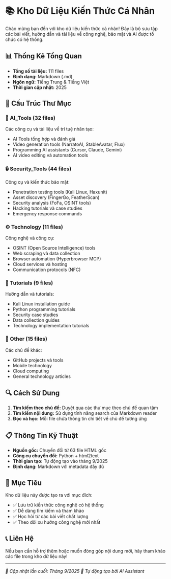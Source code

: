# 📚 Kho Dữ Liệu Kiến Thức Cá Nhân

Chào mừng bạn đến với kho dữ liệu kiến thức cá nhân! Đây là bộ sưu tập các bài viết, hướng dẫn và tài liệu về công nghệ, bảo mật và AI được tổ chức có hệ thống.

## 📊 Thống Kê Tổng Quan

- **Tổng số tài liệu:** 111 files
- **Định dạng:** Markdown (.md)
- **Ngôn ngữ:** Tiếng Trung & Tiếng Việt
- **Thời gian cập nhật:** 2025

## 📁 Cấu Trúc Thư Mục

### 🤖 AI_Tools (32 files)
Các công cụ và tài liệu về trí tuệ nhân tạo:
- AI Tools tổng hợp và đánh giá
- Video generation tools (NarratoAI, StableAvatar, Flux)
- Programming AI assistants (Cursor, Claude, Gemini)
- AI video editing và automation tools

### 🔒 Security_Tools (44 files)
Công cụ và kiến thức bảo mật:
- Penetration testing tools (Kali Linux, Haxunit)
- Asset discovery (FingerGo, FeatherScan)
- Security analysis (FoFa, OSINT tools)
- Hacking tutorials và case studies
- Emergency response commands

### ⚙️ Technology (11 files)
Công nghệ và công cụ:
- OSINT (Open Source Intelligence) tools
- Web scraping và data collection
- Browser automation (Hyperbrowser MCP)
- Cloud services và hosting
- Communication protocols (NFC)

### 📖 Tutorials (9 files)
Hướng dẫn và tutorials:
- Kali Linux installation guide
- Python programming tutorials
- Security case studies
- Data collection guides
- Technology implementation tutorials

### 📝 Other (15 files)
Các chủ đề khác:
- GitHub projects và tools
- Mobile technology
- Cloud computing
- General technology articles

## 🔍 Cách Sử Dung

1. **Tìm kiếm theo chủ đề:** Duyệt qua các thư mục theo chủ đề quan tâm
2. **Tìm kiếm nội dung:** Sử dụng tính năng search của Markdown reader
3. **Đọc và học:** Mỗi file chứa thông tin chi tiết về chủ đề tương ứng

## 📋 Thông Tin Kỹ Thuật

- **Nguồn gốc:** Chuyển đổi từ 63 file HTML gốc
- **Công cụ chuyển đổi:** Python + html2text
- **Thời gian tạo:** Tự động tạo vào tháng 9/2025
- **Định dạng:** Markdown với metadata đầy đủ

## 🎯 Mục Tiêu

Kho dữ liệu này được tạo ra với mục đích:
- ✅ Lưu trữ kiến thức công nghệ có hệ thống
- ✅ Dễ dàng tìm kiếm và tham khảo
- ✅ Học hỏi từ các bài viết chất lượng
- ✅ Theo dõi xu hướng công nghệ mới nhất

## 📞 Liên Hệ

Nếu bạn cần hỗ trợ thêm hoặc muốn đóng góp nội dung mới, hãy tham khảo các file trong kho dữ liệu này!

---

*📅 Cập nhật lần cuối: Tháng 9/2025*
*🤖 Tự động tạo bởi AI Assistant*

